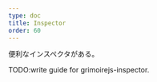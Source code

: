 ```yaml
---
type: doc
title: Inspector
order: 60
---
```


便利なインスペクタがある。

TODO:write guide for grimoirejs-inspector.
